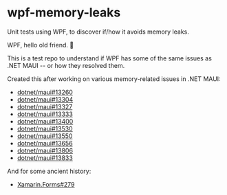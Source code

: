 # wpf-memory-leaks

Unit tests using WPF, to discover if/how it avoids memory leaks.

WPF, hello old friend. 👋

This is a test repo to understand if WPF has some of the same issues
as .NET MAUI -- or how they resolved them.

Created this after working on various memory-related issues in .NET
MAUI:

* [dotnet/maui#13260](https://github.com/dotnet/maui/pull/13260)
* [dotnet/maui#13304](https://github.com/dotnet/maui/pull/13304)
* [dotnet/maui#13327](https://github.com/dotnet/maui/pull/13327)
* [dotnet/maui#13333](https://github.com/dotnet/maui/pull/13333)
* [dotnet/maui#13400](https://github.com/dotnet/maui/pull/13400)
* [dotnet/maui#13530](https://github.com/dotnet/maui/pull/13530)
* [dotnet/maui#13550](https://github.com/dotnet/maui/pull/13550)
* [dotnet/maui#13656](https://github.com/dotnet/maui/pull/13656)
* [dotnet/maui#13806](https://github.com/dotnet/maui/pull/13806)
* [dotnet/maui#13833](https://github.com/dotnet/maui/pull/13833)

And for some ancient history:

* [Xamarin.Forms#279](https://github.com/xamarin/Xamarin.Forms/pull/279)
